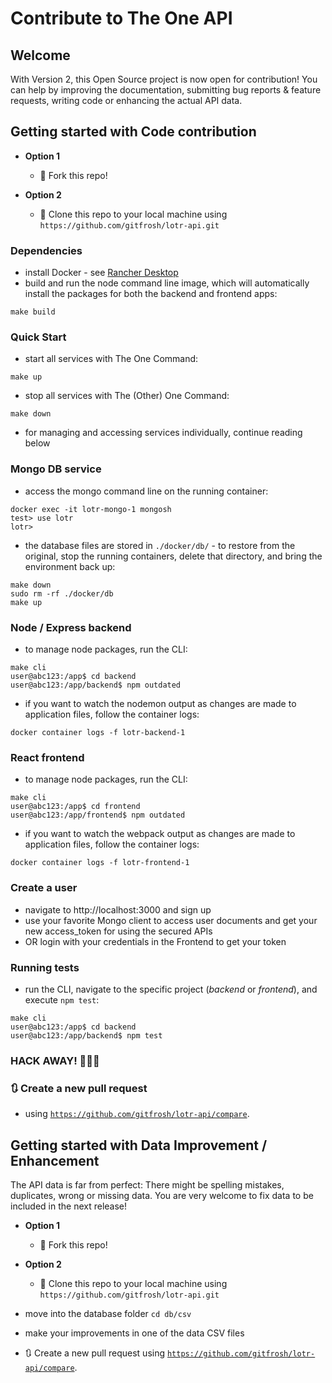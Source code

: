 # Contribute to The One API

## Welcome 

With Version 2, this Open Source project is now open for contribution! You can help by improving the documentation, submitting bug reports & feature requests, writing code or enhancing the actual API data.

## Getting started with Code contribution

- **Option 1**
    - 🍴 Fork this repo!

- **Option 2**
    - 👯 Clone this repo to your local machine using `https://github.com/gitfrosh/lotr-api.git`

### Dependencies

- install Docker - see [Rancher Desktop](https://rancherdesktop.io/)
- build and run the node command line image, which will automatically install the packages for both the backend and frontend apps:
```
make build
```

### Quick Start

- start all services with The One Command:
```
make up
```
- stop all services with The (Other) One Command:
```
make down
```
- for managing and accessing services individually, continue reading below

### Mongo DB service

- access the mongo command line on the running container:
```
docker exec -it lotr-mongo-1 mongosh
test> use lotr
lotr>
```
- the database files are stored in `./docker/db/` - to restore from the original, stop the running containers, delete that directory, and bring the environment back up:
```
make down
sudo rm -rf ./docker/db
make up
```

### Node / Express backend

- to manage node packages, run the CLI:
```
make cli
user@abc123:/app$ cd backend
user@abc123:/app/backend$ npm outdated
```
- if you want to watch the nodemon output as changes are made to application files, follow the container logs:
```
docker container logs -f lotr-backend-1
```

### React frontend

- to manage node packages, run the CLI:
```
make cli
user@abc123:/app$ cd frontend
user@abc123:/app/frontend$ npm outdated
```
- if you want to watch the webpack output as changes are made to application files, follow the container logs:
```
docker container logs -f lotr-frontend-1
```

### Create a user

- navigate to http://localhost:3000 and sign up
- use your favorite Mongo client to access user documents and get your new access_token for using the secured APIs
- OR login with your credentials in the Frontend to get your token

### Running tests

- run the CLI, navigate to the specific project (*backend* or *frontend*), and execute `npm test`:
```
make cli
user@abc123:/app$ cd backend
user@abc123:/app/backend$ npm test
```

### **HACK AWAY!** 🔨🔨🔨

### 🔃 Create a new pull request 

- using <a href="https://github.com/gitfrosh/lotr-api/compare" target="_blank">`https://github.com/gitfrosh/lotr-api/compare`</a>.

## Getting started with Data Improvement / Enhancement

The API data is far from perfect: There might be spelling mistakes, duplicates, wrong or missing data. You are very welcome to fix data to be included in the next release!

- **Option 1**
    - 🍴 Fork this repo!

- **Option 2**
    - 👯 Clone this repo to your local machine using `https://github.com/gitfrosh/lotr-api.git`

- move into the database folder `cd db/csv`
- make your improvements in one of the data CSV files
- 🔃 Create a new pull request using <a href="https://github.com/gitfrosh/lotr-api/compare" target="_blank">`https://github.com/gitfrosh/lotr-api/compare`</a>.
